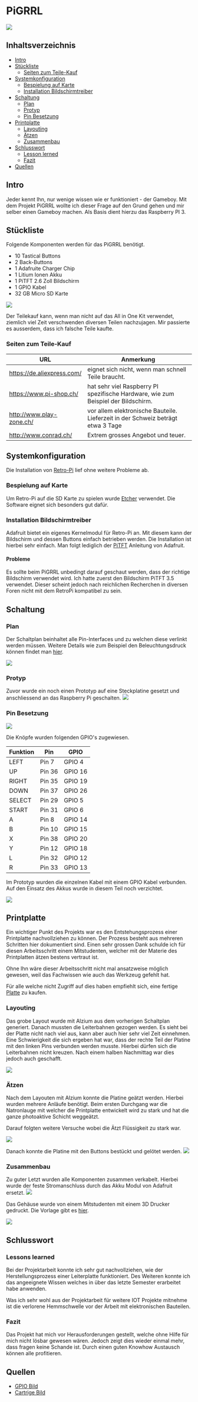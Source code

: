 # PiGRRL
![](res/cartridge.png?raw=true)
## Inhaltsverzeichnis

- [Intro](#t1)
- [Stückliste](#t2)
    - [Seiten zum Teile-Kauf](#t2-1)
- [Systemkonfiguration](#t3)
    - [Bespielung auf Karte](#t3-1)
    - [Installation Bildschirmtreiber](#t3-2)
- [Schaltung](#t4)
    - [Plan](#t4-1)
    - [Protyp](#t4-2)
    - [Pin Besetzung](#t4-3)
- [Printplatte](#t5)
    - [Layouting](#t5-1)
    - [Ätzen](#t5-2)
    - [Zusammenbau](#t5-3)
- [Schlusswort](#t6)
    - [Lesson lerned](#t6-1)
    - [Fazit](#t6-2)
- [Quellen](#t7)

## <a name="t1">Intro
Jeder kennt Ihn, nur wenige wissen wie er funktioniert - der Gameboy.
Mit dem Projekt PiGRRL wollte ich dieser Frage auf den Grund gehen und mir selber einen Gameboy machen.
Als Basis dient hierzu das Raspberry PI 3.

## <a name="t2">Stückliste
Folgende Komponenten werden für das PiGRRL benötigt. 

- 10 Tastical Buttons
- 2 Back-Buttons
- 1 Adafruite Charger Chip
- 1 Litium Ionen Akku
- 1 PiTFT 2.6 Zoll Bildschirm
- 1 GPIO Kabel
- 32 GB Micro SD Karte

![](res/teile.jpg?raw=true)

Der Teilekauf kann, wenn man nicht auf das All in One Kit verwendet, 
ziemlich viel Zeit verschwenden diversen Teilen nachzujagen.
Mir passierte es ausserdem, dass ich falsche Teile kaufte.

### <a name="t2-1">Seiten zum Teile-Kauf
URL | Anmerkung
---|---
https://de.aliexpress.com/ | eignet sich nicht, wenn man schnell Teile braucht.
https://www.pi-shop.ch/ | hat sehr viel Raspberry PI spezifische Hardware, wie zum Beispiel der Bildschirm.
http://www.play-zone.ch/ | vor allem elektronische Bauteile. Lieferzeit in der Schweiz beträgt etwa 3 Tage
http://www.conrad.ch/ | Extrem grosses Angebot und teuer.


## <a name="t3">Systemkonfiguration
Die Installation von [Retro-Pi](https://retropie.org.uk/download/) lief ohne weitere Probleme ab. 

### <a name="t3-1">Bespielung auf Karte
Um Retro-Pi auf die SD Karte zu spielen wurde [Etcher](https://etcher.io/) verwendet. 
Die Software eignet sich besonders gut dafür.

### <a name="t3-2">Installation Bildschirmtreiber
Adafruit bietet ein eigenes Kernelmodul für Retro-Pi an. 
Mit diesem kann der Bildschirm und dessen Buttons einfach betrieben werden.
Die Installation ist hierbei sehr einfach. Man folgt lediglich der
[PiTFT](https://learn.adafruit.com/running-opengl-based-games-and-emulators-on-adafruit-pitft-displays/pitft-setup)
Anleitung von Adafruit.

#### <a name="t3-2-1">Probleme
Es sollte beim PiGRRL unbedingt darauf geschaut werden, dass der richtige Bildschirm verwendet wird. 
Ich hatte zuerst den Bildschirm PiTFT 3.5 verwendet. 
Dieser scheint jedoch nach reichlichen Recherchen in diversen Foren nicht mit dem RetroPi kompatibel zu sein.

## <a name="t4">Schaltung
### <a name="t4-1">Plan
Der Schaltplan beinhaltet alle Pin-Interfaces und zu welchen diese verlinkt werden müssen.
Weitere Details wie zum Beispiel den Beleuchtungsdruck können findet man [hier](res/PiGrrl.PDF).

![](res/schaltplan.png?raw=true)

### <a name="t4-2">Protyp
Zuvor wurde ein noch einen Prototyp auf eine Steckplatine gesetzt und anschliessend an das Raspberry Pi geschalten.
![](res/plain_plate.jpeg?raw=true)

### <a name="t4-3">Pin Besetzung
![](res/gpios.png?raw=true)

Die Knöpfe wurden folgenden GPIO's zugewiesen.

Funktion | Pin | GPIO
--- | --- | ---
LEFT|Pin 7 |GPIO 4
UP|Pin 36|GPIO 16
RIGHT|Pin 35|GPIO 19
DOWN|Pin 37|GPIO 26
SELECT|Pin 29|GPIO 5
START|Pin 31|GPIO 6
A|Pin 8|GPIO 14
B|Pin 10|GPIO 15
X|Pin 38|GPIO 20
Y|Pin 12|GPIO 18
L|Pin 32|GPIO 12
R|Pin 33|GPIO 13


Im Prototyp wurden die einzelnen Kabel mit einem GPIO Kabel verbunden.
Auf den Einsatz des Akkus wurde in diesem Teil noch verzichtet.

![](res/prototyp.jpg?raw=true)
## <a name="t5">Printplatte
Ein wichtiger Punkt des Projekts war es den Entstehungsprozess einer Printplatte nachvollziehen zu können.
Der Prozess besteht aus mehreren Schritten hier dokumentiert sind.
Einen sehr grossen Dank schulde ich für diesen Arbeitsschritt einem Mitstudenten, 
welcher mit der Materie des Printplatten ätzen bestens vertraut ist. 

Ohne Ihn wäre dieser Arbeitsschritt nicht mal ansatzweise möglich gewesen, weil das Fachwissen wie auch das Werkzeug gefehlt hat.

Für alle welche nicht Zugriff auf dies haben empfiehlt sich, eine fertige [Platte](https://www.adafruit.com/product/3015)
zu kaufen.

### <a name="t5-1">Layouting
Das grobe Layout wurde mit Alzium aus dem vorherigen Schaltplan generiert.
Danach mussten die Leiterbahnen gezogen werden. Es sieht bei der Platte nicht nach viel aus, 
kann aber auch hier sehr viel Zeit einnehmen. 
Eine Schwierigkeit die sich ergeben hat war, dass der rechte Teil der Platine mit den linken Pins verbunden werden musste.
Hierbei dürfen sich die Leiterbahnen nicht kreuzen. Nach einem halben Nachmittag war dies jedoch auch geschafft.

![](res/layout.png?raw=true)

### <a name="t5-2">Ätzen
Nach dem Layouten mit Alzium konnte die Platine geätzt werden. Hierbei wurden mehrere Anläufe benötigt.
Beim ersten Durchgang war die Natronlauge mit welcher die Printplatte entwickelt wird zu stark und hat die ganze photoaktive Schicht weggeätzt.

Darauf folgten weitere Versuche wobei die Ätzt Flüssigkeit zu stark war.

![](res/leiterplatte.jpeg?raw=true)

Danach konnte die Platine mit den Buttons bestückt und gelötet werden.
![](res/platte_teile.jpg?raw=true)

### <a name="t5-3">Zusammenbau
Zu guter Letzt wurden alle Komponenten zusammen verkabelt. 
Hierbei wurde der feste Stromanschluss durch das Akku Modul von Adafruit ersetzt.
![](res/zusammenbau.jpg?raw=true)

Das Gehäuse wurde von einem Mitstudenten mit einem 3D Drucker gedruckt.
Die Vorlage gibt es [hier](https://www.thingiverse.com/thing:382485).

![](res/final_gameboy.jpg?raw=true)

## <a name="t6">Schlusswort
### <a name="t6-1">Lessons learned
Bei der Projektarbeit konnte ich sehr gut nachvollziehen, wie der Herstellungsprozess einer Leiterplatte funktioniert.
Des Weiteren konnte ich das angeeignete Wissen welches in über das letzte Semester erarbeitet habe anwenden.

Was ich sehr wohl aus der Projektarbeit für weitere IOT Projekte mitnehme ist die verlorene Hemmschwelle vor der Arbeit mit elektronischen Bauteilen.

### <a name="t6-2">Fazit
Das Projekt hat mich vor Herausforderungen gestellt, welche ohne Hilfe für mich nicht lösbar gewesen wären.
Jedoch zeigt dies wieder einmal mehr, dass fragen keine Schande ist. Durch einen guten Knowhow Austausch können alle profitieren.

## <a name="t7">Quellen
- [GPIO Bild](http://pi4j.com/pins/model-3b-rev1.html)
- [Cartrige Bild](https://www.theverge.com/2016/4/7/11383166/this-hacked-game-boy-hides-a-raspberry-pi-and-hundreds-of-games)
